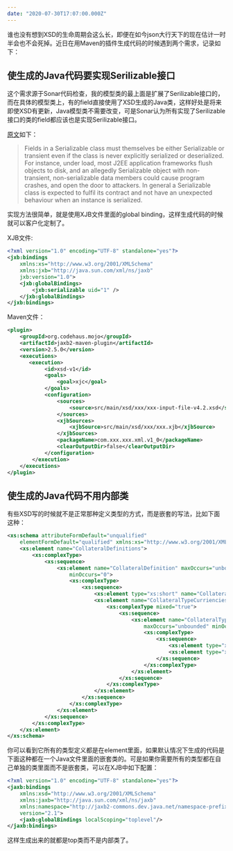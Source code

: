 ```yaml
---
date: "2020-07-30T17:07:00.000Z"
---
```


谁也没有想到XSD的生命周期会这么长，即便在如今json大行天下的现在估计一时半会也不会死掉。近日在用Maven的插件生成代码的时候遇到两个需求，记录如下：

## 使生成的Java代码要实现Serilizable接口

这个需求源于Sonar代码检查，我的模型类的最上面是扩展了Serilizable接口的，而在具体的模型类上，有的field直接使用了XSD生成的Java类，这样好处是将来即使XSD有更新，Java模型类不需要改变，可是Sonar认为所有实现了Serilizable接口的类的field都应该也是实现Serilizable接口。 

[原文](https://rules.sonarsource.com/java/RSPEC-1948)如下：
>Fields in a Serializable class must themselves be either Serializable or transient even if the class is never explicitly serialized or deserialized. For instance, under load, most J2EE application frameworks flush objects to disk, and an allegedly Serializable object with non-transient, non-serializable data members could cause program crashes, and open the door to attackers. In general a Serializable class is expected to fulfil its contract and not have an unexpected behaviour when an instance is serialized.

实现方法很简单，就是使用XJB文件里面的global binding，这样生成代码的时候就可以客户化定制了。

XJB文件:

```xml
<?xml version="1.0" encoding="UTF-8" standalone="yes"?>
<jxb:bindings 
    xmlns:xs="http://www.w3.org/2001/XMLSchema"
    xmlns:jxb="http://java.sun.com/xml/ns/jaxb"
    jxb:version="1.0">
	<jxb:globalBindings>
		<jxb:serializable uid="1" />
	</jxb:globalBindings>
</jxb:bindings>
```

Maven文件：

```xml
<plugin>
    <groupId>org.codehaus.mojo</groupId>
    <artifactId>jaxb2-maven-plugin</artifactId>
    <version>2.5.0</version>
    <executions>
       <execution>
            <id>xsd-v1</id>
            <goals>
                <goal>xjc</goal>
            </goals>
            <configuration>
                <sources>
                    <source>src/main/xsd/xxx/xxx-input-file-v4.2.xsd</source>
                </sources>
                <xjbSources>
                    <xjbSource>src/main/xsd/xxx/xxx.xjb</xjbSource>
                </xjbSources>
                <packageName>com.xxx.xxx.xml.v1_0</packageName>
                <clearOutputDir>false</clearOutputDir>
            </configuration>
        </execution> 
    </executions>
</plugin>    
```

## 使生成的Java代码不用内部类

有些XSD写的时候就不是正常那种定义类型的方式，而是嵌套的写法，比如下面这种：

```xml
<xs:schema attributeFormDefault="unqualified"
	elementFormDefault="qualified" xmlns:xs="http://www.w3.org/2001/XMLSchema">
	<xs:element name="CollateralDefinitions">
		<xs:complexType>
			<xs:sequence>
				<xs:element name="CollateralDefinition" maxOccurs="unbounded"
					minOccurs="0">
					<xs:complexType>
						<xs:sequence>
							<xs:element type="xs:short" name="CollateralTypeID" />>
							<xs:element name="CollateralTypeCurriencies">
								<xs:complexType mixed="true">
									<xs:sequence>
										<xs:element name="CollateralTypeCurrency"
											maxOccurs="unbounded" minOccurs="0">
											<xs:complexType>
												<xs:sequence>
													<xs:element type="xs:string" name="CurrencyCode" />
													<xs:element type="xs:string" name="IncludeExclude" />
												</xs:sequence>
											</xs:complexType>
										</xs:element>
									</xs:sequence>
								</xs:complexType>
							</xs:element>
                        </xs:sequence>
                    </xs:complexType>  
                </xs:element>          
		    </xs:sequence>
		</xs:complexType>
	</xs:element>
</xs:schema>
```

你可以看到它所有的类型定义都是在element里面，如果默认情况下生成的代码是下面这种都在一个Java文件里面的嵌套类的。可是如果你需要所有的类型都在自己单独的类里面而不是嵌套类，可以在XJB中如下配置：

```xml
<?xml version="1.0" encoding="UTF-8" standalone="yes"?>
<jaxb:bindings
    xmlns:xsd="http://www.w3.org/2001/XMLSchema"
    xmlns:jaxb="http://java.sun.com/xml/ns/jaxb"
    xmlns:namespace="http://jaxb2-commons.dev.java.net/namespace-prefix"
    version="2.1">
    <jaxb:globalBindings localScoping="toplevel"/>
</jaxb:bindings>
```

这样生成出来的就都是top类而不是内部类了。
